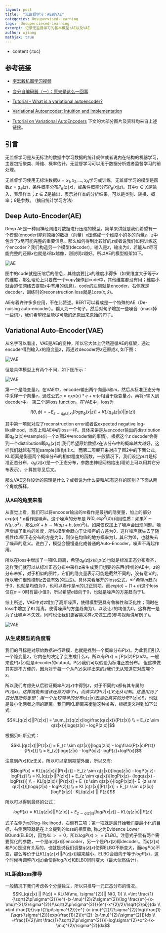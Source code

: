 ```yaml
---
layout: post
title:  "无监督学习：AE到VAE"
categories: Unsupervised-Learning
tags:  Unsuperciesed-Learning
excerpt: 记录无监督学习的基本模型:AE以及VAE
author: wjiang
mathjax: true
---
```


* content
{:toc}

## 参考链接

* [李宏毅机器学习视频](https://www.bilibili.com/video/BV1JE411g7XF?t=2024)

* [变分自编码器（一）：原来是这么一回事](https://kexue.fm/archives/5253)

* [Tutorial - What is a variational autoencoder?](https://jaan.io/what-is-variational-autoencoder-vae-tutorial/)

* [Variational Autoencoder: Intuition and Implementation](https://wiseodd.github.io/techblog/2016/12/10/variational-autoencoder/)

* [Tutorial on Variational AutoEncoders](https://arxiv.org/abs/1606.05908v2)
下文的大部分图片及资料均来自上述链接。

## 引言
无监督学习是从无标注的数据中学习数据的统计规律或者说内在结构的机器学习，主要包括聚类、降维、概率估计。无监督学习可以用于数据分析或者监督学习的前处理。


无监督学习使用无标注数据$U = {x_1, x_2, ..., x_N}$学习或训练，无监督学习的模型是函数$z = g_{\theta}(z)$，条件概率分布$P_{\theta}(z\|x)$，或条件概率分布$P_{\theta}(x\|z)$。其中$x \in X$是输入，表示样本；$z \in Z$是输出，表示对样本的分析结果，可以是类别、转换、概率；$\theta$是参数。
(摘自统计学习方法)

## Deep Auto-Encoder(AE)
Deep AE是一种用神经网络对数据进行压缩的模型。简单来讲就是我们希望有一个模型(encoder)能将原始的数据（向量）$x$压缩成一个维度小的多的向量$z$，$z$中包含了$x$尽可能完整的重要信息。那么如何得到比较好的$z$或者说我们如何训练这个encoder？我们构造另一个模型(decoder)，输入是$z$，输出为$\hat{x}$，若能从$z$尽可能完整的还原$x$也就是$\hat{x}$和$x$越像，则说明$z$越好。所以AE的模型框架如下。

![AE](/src/2020-5-4-VAE/AE.png)

图中的code就是压缩后的信息，其维度要比$x$的维度小得多（如果维度大于等于$x$的维度，那么理论上只要做一个copy操作到code中，其他维度都没有用；维度小就会迫使网络去提取$x$中有用的信息）。code的左侧就是encoder，右侧就是decoder，训练时的reconstruction loss就是$Loss(x, \hat{x})$。


AE有着许许多多应用，不在此赘述。BERT可以看成是一个特殊的AE（De-noising auto-encoder）。输入为一个句子，然后对句子增加一些噪音（mask掉一些词），我们希望模型能尽可能的还原出来原始的句子。

## Variational Auto-Encoder(VAE)
从名字可以看出，VAE是AE的变种，所以它大体上仍然遵循AE的框架，通过encoder得到输入$x$的隐变量$z$，再通过decoder将$z$还原成$x$, 如下图：

![VAE](/src/2020-5-4-VAE/VAE1.jpg)

但是具体模型上有两个不同，如下图所示：

![VAE](/src/2020-5-4-VAE/VAE2.jpg)

第一个是隐变量$z$。在VAE中，encoder输出两个向量$\sigma$和$m$，然后从标准正态分布中采样一个向量$e$，通过公式$c = exp(\sigma) * e + m$($c$相当于隐变量$z$)，再将$c$输入到decoder中。
第二个是loss function。在VAE中，loss为

$$l(\theta, \phi) = -E_{z \sim q_{\theta}(z|x)}[log p_{\phi}(x|z)] + KL(q_{\theta}(z|x)||p(z))$$

其中第一项就对应了reconstruction error或者说expected negative log-likelihood，本质上和AE中的loss一样。具体来讲是从encoder输出的distribution即$q_{\theta}(z|x)$中sample出一个$z$(图2中encoder做的事情)，根据这个$z$ decoder会得到一个distribution即$p_{\phi}(x\|z)$,我们希望原始数据$x$在该分布中的概率越大越好，这样我们就越有可能sample(重构)出$x$。
而第二项展开来对应了图2中的下面公式。KL距离是衡量两个概率分布的相似程度的函数，一般情况下，我们设定$p(z)$是标准正态分布，$q_{\theta}(z\|x)$是一个正态分布，参数由神经网络给出(理论上可以用其它分布表示)。计算推导见后文。

那么VAE这样设计的原理是什么？或者说为什么要和AE有这样的区别？下面从两个角度解释。

### 从AE的角度来看
从直觉上看，我们可以将encoder输出的$m$看作是最初的隐变量，加上的部分$exp(\sigma) * e$看作是噪声。这个噪声的分布是
$N(0, exp^{2}(\sigma)$(利用性质：如果$X \sim N(\mu, \sigma^{2})$，那么$aX+b \sim N(a\mu+b, (a\sigma)^2)$)。如果仅仅加上了噪声会出现问题。噪声增加了重构的难度，所以模型会趋向于让噪声的方差为0，这样噪声就失去了随机性(如果正态分布的方差为0，则仅在均值的地方概率为1，其它为0)，也就失去了噪声的意义。说白了，模型会慢慢退化成普通的Auto-Encoder，噪声不再起作用。

所以在loss中增加了一项KL距离，希望$q_{\theta}(z\|x)$向$p(z)$也就是标准正态分布看齐，这样我们就可以从标准正态分布中采样$z$来生成我们想要的东西(传统的AE中，$z$的分布未知，对于相似的图片，它们的隐变量表示可能是截然不同的，没有意义的。所以我们很难控制$z$去做有效的生成)。具体来看展开的loss公式，$m^{2}$希望$m$趋向于0，也就是均值为0，也可以看作是$m$的L2正则项。而$exp(\sigma) - (1 + \sigma)$这个loss仅在$\sigma=0$时有最小值0，所以希望$\sigma$趋向于0，也就是噪声的方差趋向于1。

综上所述，VAE中对$z$增加了高斯噪声，使得模型更具有鲁棒性和泛化性；同时在loss中增加了KL距离，使得噪声的方差趋向为1，以及让$z$的均值为0。这样做一是为了让噪声不失效，同时也让我们更容易采样$z$来做生成(参考视频讲解例子)。

![VAE](/src/2020-5-4-VAE/VAE3.jpg)

### 从生成模型的角度看
我们的目标是对原始数据进行建模，也就是找到一个概率分布$P(x)$。为此我们引入一个隐变量$z$，它内在的决定了会生成什么$x$，所以有$P(x) = \int P(x|z)P(z) dz$。一般来说$P(x|z)$就是decoder的output。P(z)我们可以假设为标准正态分布。
但这样做其实是不方便的，因为对于每一个从$P(z)$采样出来的$z$我们无从知道它对应哪个$x$。

所以我们考虑先从后验证概率$P(z\|x)$中得到$z$，对于不同的x都有其专属的$P(z\|x)，这样就能知道该还原为哪个$x$。而真实的$P(z\|x)$又无从可知。
这里用到了变分推断的思想：用一个比较简单的分布$q(z\|x)$去逼近真实的分布$P(z\|x)$，也就是最小化两者之间的距离。我们用KL距离来衡量这种关系，根据定义得到如下公式:

$$KL[q(z|x)||P(z|x)] = \sum_{z}q(z|x)log\frac{q(z|x)}{P(z|x)} \\ = E_{z \sim q(z|x)}[logq(z|x) - logP(z|x)]$$

根据贝叶斯公式：

$$KL[q(z|x)||P(z|x)] = E_{z \sim q(z|x)}[logq(z|x) - log\frac{P(x|c)P(z)}{P(x)}] \\ = E_{z}[logq(z|x) - logP(x|z)-logP(z)+logP(x)]$$

注意到$P(x)$和$z$无关，所以可以拿到期望外面，所以又有:

$$logP(x) = KL[q(z|x)\||P(x|z)] - E_{z \sim q(z|x)}[logq(z|x) - logP(x|z)-logP(z)] \\ = 
KL[q(z|x||P(z|x)] + E_{z \sim q(z|x)}[logP(x|z)- (logq(z|x) - logP(z))] \\ = 
KL[q(z|x)\||P(z|x)] + E_{z \sim q(z|x)}[logP(x|z)]- E_{z \sim q(z|x)}[(logq(z|x) - logP(z))] \\ = KL[q(z|x)||P(z|x)] + E_{z \sim q(z|x)}[logP(x|z)]- KL(q(z|x) || P(z))$$

所以可以得到最终的公式：

$$logP(x)=KL[q(z|x)||P(z|x)] + E_{z \sim q(z|x)}[logP(x|z)]- KL(q(z|x) || P(z))$$

式子左侧为$x$的log-likelihood，右侧有三项；第一项就是最开始我们要最小化的目标，右侧两项就是在上文提到的loss的相反数, 称之为Evidence Lower BOund(ELBO)，因为$KL>=0$，所以$logP(x)>= ELBO$。注意式子里有两个需要优化的参数，一个是$q(z\|x)$即encoder，另一个是$P(x\|z)$即decoder。而$q(z\|x)$和$P(x)$是没有关系的，也就是说我们调整$q(z\|x)$使得ELBO不断变大，而$logP(x)$不变，那么等价于让$KL[q(z\|x)||P(z\|x)]$越来越小，ELBO会趋向于等于$logP(x)$，这个时候再调整$P(x\|z)$会使得$logP(x)$和ELBO同时变大（最大似然估计）。

### KL距离loss推导

一般情况下我们考虑各个分量独立，所以只推导一元正态分布的情况。
$$KL(q(z|x) || P(z)) = KL(N(\mu, \sigma^{2})|| N(0, 1)) \\
=\int \frac{1}{\sqrt{2\pi\sigma^{2}}}e^{-(x-\mu)^{2}/2\sigma^{2}}(log \frac{e^{-(x-\mu)^{2}/2\sigma^{2}}/\sqrt{2\pi\sigma^{2}}}{e^{-x^{2}/2}/\sqrt{2\pi}})dx \\
=\int \frac{1}{\sqrt{2\pi\sigma^{2}}}e^{-(x-\mu)^{2}/2\sigma^{2}}log(\frac{1}{\sqrt{\sigma^{2}}}exp(\frac{1}{2}[x^{2}-(x-\mu)^{2}/\sigma^{2}]))dx \\
=\frac{1}{2}\int \frac{1}{\sqrt{2\pi\sigma^{2}}}[-log\sigma^{2}+x^2-(x-\mu)^{2}/\sigma^{2}]dx$$
